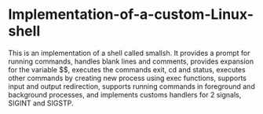 # Implementation-of-a-custom-Linux-shell
This is an implementation of a shell called smallsh. It provides a prompt for running
commands, handles blank lines and comments, provides expansion for the variable $$, executes
the commands exit, cd and status, executes other commands by creating new process using exec
functions, supports input and output redirection, supports running commands in foreground
and background processes, and implements customs handlers for 2 signals, SIGINT and SIGSTP.
